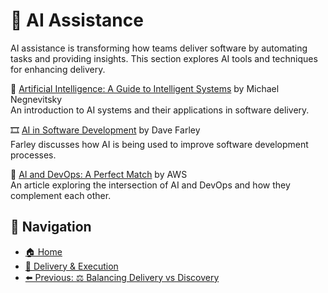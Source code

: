 # 🤖 AI Assistance

AI assistance is transforming how teams deliver software by automating tasks and providing insights. This section explores AI tools and techniques for enhancing delivery.

📘 [Artificial Intelligence: A Guide to Intelligent Systems](https://www.goodreads.com/book/show/2323294.Continuous_Integration) by Michael Negnevitsky  
An introduction to AI systems and their applications in software delivery.

🎞 [AI in Software Development](https://www.youtube.com/watch?v=1hHMwLxN6EM) by Dave Farley  
Farley discusses how AI is being used to improve software development processes.

📄 [AI and DevOps: A Perfect Match](https://aws.amazon.com/devops/continuous-integration/) by AWS  
An article exploring the intersection of AI and DevOps and how they complement each other.

## 🧭 Navigation

- [🏠 Home](../../README.md)
- [🚀 Delivery & Execution](../README.md)
- [⬅️ Previous: ⚖️ Balancing Delivery vs Discovery](balancing-delivery-vs-discovery.md)
